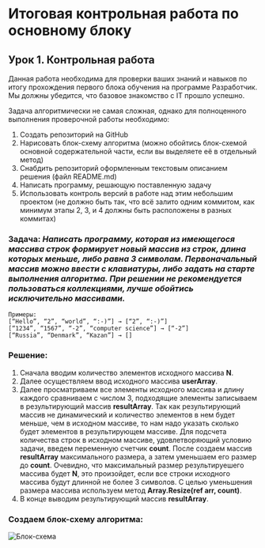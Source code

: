 # Итоговая контрольная работа по основному блоку
## Урок 1. Контрольная работа

Данная работа необходима для проверки ваших знаний и навыков по итогу прохождения первого блока обучения на программе Разработчик. Мы должны убедится, что базовое знакомство с IT прошло успешно.

Задача алгоритмически не самая сложная, однако для полноценного выполнения проверочной работы необходимо:

1. Создать репозиторий на GitHub
2. Нарисовать блок-схему алгоритма (можно обойтись блок-схемой основной содержательной части, если вы выделяете её в отдельный метод)
3. Снабдить репозиторий оформленным текстовым описанием решения (файл README.md)
4. Написать программу, решающую поставленную задачу
5. Использовать контроль версий в работе над этим небольшим проектом (не должно быть так, что всё залито одним коммитом, как минимум этапы 2, 3, и 4 должны быть расположены в разных коммитах)

### **Задача:** *Написать программу, которая из имеющегося массива строк формирует новый массив из строк, длина которых меньше, либо равна 3 символам. Первоначальный массив можно ввести с клавиатуры, либо задать на старте выполнения алгоритма. При решении не рекомендуется пользоваться коллекциями, лучше обойтись исключительно массивами.*
```
Примеры:
[“Hello”, “2”, “world”, “:-)”] → [“2”, “:-)”]
[“1234”, “1567”, “-2”, “computer science”] → [“-2”]
[“Russia”, “Denmark”, “Kazan”] → []
```

### **Решение:**

1. Сначала вводим количество элементов исходного массива **N**. 
2. Далее осуществляем ввод исходного массива **userArray**. 
3. Далее просматриваем все элементы исходного массива и длину каждого сравниваем с числом 3, подходящие элементы записываем в результирующий массив **resultArray**. Так как результирующий массив не динамический и количество элементов в нем будет меньше, чем в исходном массиве, то нам надо указать сколько будет элементов в результирующем массиве. Для подсчета количества строк в исходном массиве, удовлетворяющий условию задачи, введем переменную счетчик **count**. После создаем массив **resultArray** максимального размера, а затем уменьшаем его размер до **count**. Очевидно, что максимальный размер результируешего массива будет **N**, это произойдет, если все строки исходного массива будут длинной не более 3 символов. С целью уменьшения размера массива используем метод **Array.Resize(ref arr, count)**.
4. В  конце выводим результирующий массив **resultArray**. 

### **Создаем блок-схему алгоритма:**

![Блок-схема](./README.md%D0%91%D0%BB%D0%BE%D0%BA-%D1%81%D1%85%D0%B5%D0%BC%D0%B0%20%D0%BA%20%D0%BA%D0%BE%D0%BD%D1%82%D1%80%D0%BE%D0%BB%D1%8C%D0%BD%D0%BE%D0%B9%20%D0%BF%D0%BE%20%D0%BE%D1%81%D0%BD%D0%BE%D0%B2%D0%BD%D0%BE%D0%BC%D1%83%20%D0%B1%D0%BB%D0%BE%D0%BA%D1%83.drawio-6.png?raw=true "Блок-схема")
